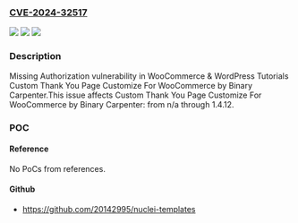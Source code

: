 ### [CVE-2024-32517](https://cve.mitre.org/cgi-bin/cvename.cgi?name=CVE-2024-32517)
![](https://img.shields.io/static/v1?label=Product&message=Custom%20Thank%20You%20Page%20Customize%20For%20WooCommerce%20by%20Binary%20Carpenter&color=blue)
![](https://img.shields.io/static/v1?label=Version&message=n%2Fa&color=blue)
![](https://img.shields.io/static/v1?label=Vulnerability&message=CWE-862%20Missing%20Authorization&color=brighgreen)

### Description

Missing Authorization vulnerability in WooCommerce & WordPress Tutorials Custom Thank You Page Customize For WooCommerce by Binary Carpenter.This issue affects Custom Thank You Page Customize For WooCommerce by Binary Carpenter: from n/a through 1.4.12.

### POC

#### Reference
No PoCs from references.

#### Github
- https://github.com/20142995/nuclei-templates

